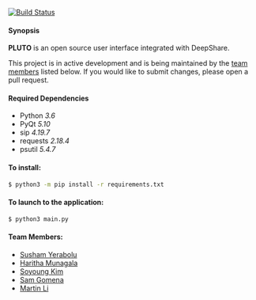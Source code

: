 [![Build Status](https://travis-ci.org/shared-systems/api.svg?branch=master)](https://travis-ci.org/shared-systems/api)

#### Synopsis
**PLUTO** is an open source user interface integrated with DeepShare.

This project is in active development and is being maintained by the [team members](#team-members) listed below.
If you would like to submit changes, please open a pull request.

#### Required Dependencies
* Python _3.6_
* PyQt _5.10_
* sip _4.19.7_
* requests _2.18.4_
* psutil _5.4.7_

#### To install:

```bash
$ python3 -m pip install -r requirements.txt
```


#### To launch to the application:

```bash
$ python3 main.py
```

#### Team Members:
* [Susham Yerabolu](mailto:yerabolu@pdx.edu)
* [Haritha Munagala](mailto:mharitha@pdx.edu)
* [Soyoung Kim](mailto:soyoung@pdx.edu)
* [Sam Gomena](mailto:gomenas@pdx.edu)
* [Martin Li](mailto:xuanzhe@pdx.edu)
